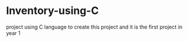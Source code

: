 # Inventory-using-C
project using C language to create this project and it is the first project in year 1
